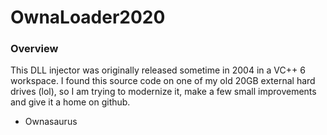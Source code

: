 # OwnaLoader2020


### Overview

This DLL injector was originally released sometime in 2004 in a VC++ 6 workspace. I found this source code on one of my old 20GB external hard drives (lol), so I am trying to modernize it, make a few small improvements and give it a home on github.

 - Ownasaurus